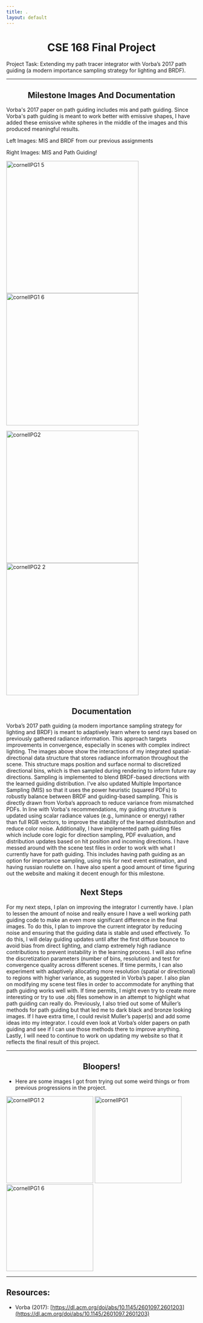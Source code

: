 ```yaml
---
title: .
layout: default
---
```


<h1 style="text-align: center;"><strong>CSE 168 Final Project</strong></h1>

Project Task: Extending my path tracer integrator with Vorba’s 2017 path guiding (a modern importance sampling strategy for lighting and BRDF).

--------------------------------------------------------------------------------------------------

<h2 style="text-align: center;"><strong>Milestone Images And Documentation</strong></h2>
  Vorba's 2017 paper on path guiding includes mis and path guiding.
Since Vorba's path guiding is meant to work better with emissive shapes, I have added these emissive white spheres in the middle of the images and this produced meaningful results.

Left Images: MIS and BRDF from our previous assignments

Right Images: MIS and Path Guiding!
<p>
  <img src="https://github.com/user-attachments/assets/f696ee2c-dcd0-4821-9fcc-27f724be24fd" alt="cornellPG1 5" width="350">
  <img src="https://github.com/user-attachments/assets/2bd23f05-be67-4079-bdc1-03e8ca385cf4" alt="cornellPG1 6" width="350">
</p>



<p>
  <img src="https://github.com/user-attachments/assets/0aaa5f69-94f4-4df4-a7b5-003b2cffa3f6" alt="cornellPG2" width="350">
  <img src="https://github.com/user-attachments/assets/6fceacba-079f-4f33-8170-47bc4b032828" alt="cornellPG2 2" width="350">
</p>



<h2 style="text-align: center;"><strong>Documentation</strong></h2>
  Vorba’s 2017 path guiding (a modern importance sampling strategy for lighting and BRDF) is meant to adaptively learn where to send rays based on previously gathered radiance information. This approach targets improvements in convergence, especially in scenes with complex indirect lighting.	
  The images above show the interactions of my integrated spatial-directional data structure that stores radiance information throughout the scene. This structure maps position and surface normal to discretized directional bins, which is then sampled during rendering to inform future ray directions. Sampling is implemented to blend BRDF-based directions with the learned guiding distribution. I've also updated Multiple Importance Sampling (MIS) so that it uses the power heuristic (squared PDFs) to robustly balance between BRDF and guiding-based sampling. This is directly drawn from Vorba’s approach to reduce variance from mismatched PDFs. In line with Vorba's recommendations, my guiding structure is updated using scalar radiance values (e.g., luminance or energy) rather than full RGB vectors, to improve the stability of the learned distribution and reduce color noise. Additionally, I have implemented path guiding files which include core logic for direction sampling, PDF evaluation, and distribution updates based on hit position and incoming directions.
  I have messed around with the scene test files in order to work with what I currently have for path guiding. This includes having path guiding as an option for importance sampling, using mis for next event estimation, and having russian roulette on. I have also spent a good amount of time figuring out the website and making it decent enough for this milestone. 
  
<h2 style="text-align: center;"><strong>Next Steps</strong></h2>

  For my next steps, I plan on improving the integrator I currently have. I plan to lessen the amount of noise and really ensure I have a well working path guiding code to make an even more significant difference in the final images. To do this, I plan to improve the current integrator by reducing noise and ensuring that the guiding data is stable and used effectively. To do this, I will delay guiding updates until after the first diffuse bounce to avoid bias from direct lighting, and clamp extremely high radiance contributions to prevent instability in the learning process. I will also refine the discretization parameters (number of bins, resolution) and test for convergence quality across different scenes. If time permits, I can also experiment with adaptively allocating more resolution (spatial or directional) to regions with higher variance, as suggested in Vorba’s paper. I also plan on modifying my scene test files in order to accommodate for anything that path guiding works well with. If time permits, I might even try to create more interesting or try to use .obj files somehow in an attempt to highlight what path guiding can really do. Previously, I also tried out some of Muller’s methods for path guiding but that led me to dark black and bronze looking images. If I have extra time, I could revisit Muller’s paper(s) and add some ideas into my integrator. I could even look at Vorba’s older papers on path guiding and see if I can use those methods there to improve anything. Lastly, I will need to continue to work on updating my website so that it reflects the final result of this project.










--------------------------------------------------------------------------------------------------

<h2 style="text-align: center;"><strong>Bloopers!</strong></h2>

- Here are some images I got from trying out some weird things or from previous progressions in the project.

<p>
  <img src="https://github.com/user-attachments/assets/037979bc-fb02-4f44-a29d-ce766be54951" alt="cornellPG1 2" width="230">
  <img src="https://github.com/user-attachments/assets/fb4e57a9-684c-4c50-89f8-d007a7342a9a" alt="cornellPG1" width="230">
  <img src="https://github.com/user-attachments/assets/2bd23f05-be67-4079-bdc1-03e8ca385cf4" alt="cornellPG1 6" width="230">
</p>

--------------------------------------------------------------------------------------------------


## Resources:
- Vorba (2017): [https://dl.acm.org/doi/abs/10.1145/2601097.2601203](https://dl.acm.org/doi/abs/10.1145/2601097.2601203)   
